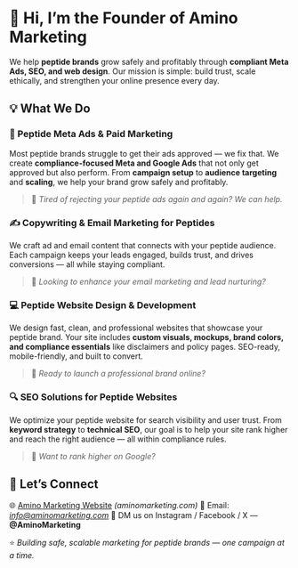 # 👋 Hi, I’m the Founder of **Amino Marketing**

We help **peptide brands** grow safely and profitably through **compliant Meta Ads, SEO, and web design**.
Our mission is simple: build trust, scale ethically, and strengthen your online presence every day.

## 💡 What We Do

### 🧬 Peptide Meta Ads & Paid Marketing

Most peptide brands struggle to get their ads approved — we fix that.
We create **compliance-focused Meta and Google Ads** that not only get approved but also perform.
From **campaign setup** to **audience targeting** and **scaling**, we help your brand grow safely and profitably.

> 💬 *Tired of rejecting your peptide ads again and again? We can help.*

### ✍️ Copywriting & Email Marketing for Peptides

We craft ad and email content that connects with your peptide audience.
Each campaign keeps your leads engaged, builds trust, and drives conversions — all while staying compliant.

> 💬 *Looking to enhance your email marketing and lead nurturing?*

### 💻 Peptide Website Design & Development

We design fast, clean, and professional websites that showcase your peptide brand.
Your site includes **custom visuals, mockups, brand colors, and compliance essentials** like disclaimers and policy pages.
SEO-ready, mobile-friendly, and built to convert.

> 💬 *Ready to launch a professional brand online?*

### 🔍 SEO Solutions for Peptide Websites

We optimize your peptide website for search visibility and user trust.
From **keyword strategy** to **technical SEO**, our goal is to help your site rank higher and reach the right audience — all within compliance rules.

> 💬 *Want to rank higher on Google?*

## 📩 Let’s Connect

🌐 [Amino Marketing Website](#) *(aminomarketing.com)*
📧 Email: *[info@aminomarketing.com](mailto:info@aminomarketing.com)*
💬 DM us on Instagram / Facebook / X — **@AminoMarketing**

⭐ *Building safe, scalable marketing for peptide brands — one campaign at a time.*
